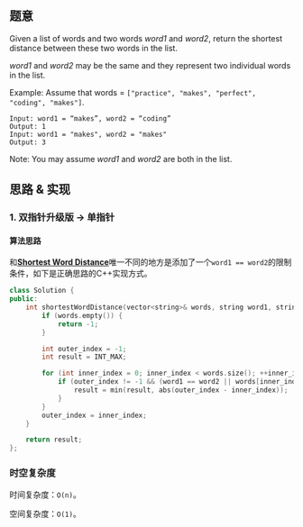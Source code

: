 ## 题意

Given a list of words and two words *word1* and *word2*, return the shortest distance between these two words in the list.

*word1* and *word2* may be the same and they represent two individual words in the list.

Example:
Assume that words = `["practice", "makes", "perfect", "coding", "makes"]`.

```
Input: word1 = “makes”, word2 = “coding”
Output: 1
Input: word1 = "makes", word2 = "makes"
Output: 3
```

Note:
You may assume *word1* and *word2* are both in the list.

## 思路 & 实现

### 1. 双指针升级版 -> 单指针

#### **算法思路**

和[**Shortest Word Distance**](https://github.com/gmlyytt-YANG/algorithm/blob/master/tutorial/leetcode_243.%20Shortest%20Word%20Distance.md)唯一不同的地方是添加了一个`word1 == word2`的限制条件，如下是正确思路的C++实现方式。

```C++
class Solution {
public:
    int shortestWordDistance(vector<string>& words, string word1, string word2) {
        if (words.empty()) {
            return -1;
        }

        int outer_index = -1;
        int result = INT_MAX;

        for (int inner_index = 0; inner_index < words.size(); ++inner_index) {
            if (outer_index != -1 && (word1 == word2 || words[inner_index] != words[outer_index])) {
                result = min(result, abs(outer_index - inner_index));
            }
        }
        outer_index = inner_index;
    }

    return result;
};
```

### 时空复杂度

时间复杂度：`O(n)`。

空间复杂度：`O(1)`。